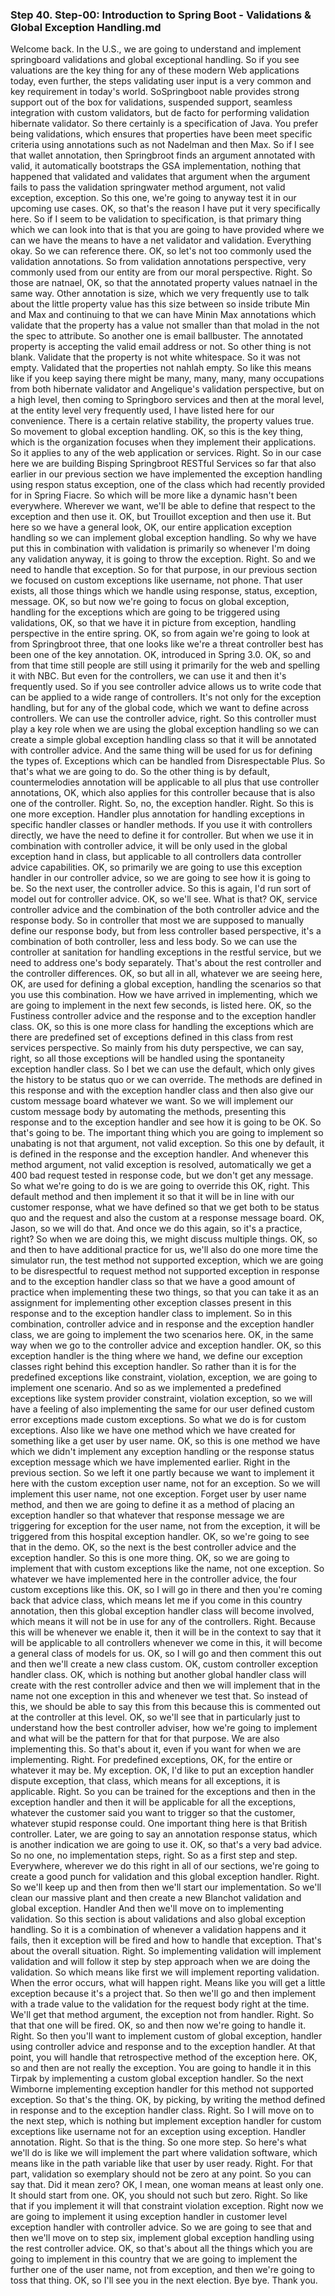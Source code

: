 ### Step 40. Step-00: Introduction to Spring Boot - Validations & Global Exception Handling.md

Welcome back. In the U.S., we are going to understand and implement springboard validations and global exceptional handling. So if you see valuations are the key thing for any of these modern Web applications today, even further, the steps validating user input is a very common and key requirement in today's world. SoSpringboot nable provides strong support out of the box for validations, suspended support, seamless integration with custom validators, but de facto for performing validation hibernate validator. So there certainly is a specification of Java. You prefer being validations, which ensures that properties have been meet specific criteria using annotations such as not Nadelman and then Max. So if I see that wallet annotation, then Springbroot finds an argument annotated with valid, it automatically bootstraps the GSA implementation, nothing that happened that validated and validates that argument when the argument fails to pass the validation springwater method argument, not valid exception, exception. So this one, we're going to anyway test it in our upcoming use cases. OK, so that's the reason I have put it very specifically here. So if I seem to be validation to specification, is that primary thing which we can look into that is that you are going to have provided where we can we have the means to have a net validator and validation. Everything okay. So we can reference there. OK, so let's not too commonly used the validation annotations. So from validation annotations perspective, very commonly used from our entity are from our moral perspective. Right. So those are natnael, OK, so that the annotated property values natnael in the same way. Other annotation is size, which we very frequently use to talk about the little property value has this size between so inside tribute Min and Max and continuing to that we can have Minin Max annotations which validate that the property has a value not smaller than that molad in the not the spec to attribute. So another one is email ballbuster. The annotated property is accepting the valid email address or not. So other thing is not blank. Validate that the property is not white whitespace. So it was not empty. Validated that the properties not nahlah empty. So like this means like if you keep saying there might be many, many, many, many occupations from both hibernate validator and Angelique's validation perspective, but on a high level, then coming to Springboro services and then at the moral level, at the entity level very frequently used, I have listed here for our convenience. There is a certain relative stability, the property values true. So movement to global exception handling. OK, so this is the key thing, which is the organization focuses when they implement their applications. So it applies to any of the web application or services. Right. So in our case here we are building Bisping Springbroot RESTful Services so far that also earlier in our previous section we have implemented the exception handling using respon status exception, one of the class which had recently provided for in Spring Fiacre. So which will be more like a dynamic hasn't been everywhere. Wherever we want, we'll be able to define that respect to the exception and then use it. OK, but Trouillot exception and then use it. But here so we have a general look, OK, our entire application exception handling so we can implement global exception handling. So why we have put this in combination with validation is primarily so whenever I'm doing any validation anyway, it is going to throw the exception. Right. So and we need to handle that exception. So for that purpose, in our previous section we focused on custom exceptions like username, not phone. That user exists, all those things which we handle using response, status, exception, message. OK, so but now we're going to focus on global exception, handling for the exceptions which are going to be triggered using validations, OK, so that we have it in picture from exception, handling perspective in the entire spring. OK, so from again we're going to look at from Springbroot three, that one looks like we're a threat controller best has been one of the key annotation. OK, introduced in Spring 3.0. OK, so and from that time still people are still using it primarily for the web and spelling it with NBC. But even for the controllers, we can use it and then it's frequently used. So if you see controller advice allows us to write code that can be applied to a wide range of controllers. It's not only for the exception handling, but for any of the global code, which we want to define across controllers. We can use the controller advice, right. So this controller must play a key role when we are using the global exception handling so we can create a simple global exception handling class so that it will be annotated with controller advice. And the same thing will be used for us for defining the types of. Exceptions which can be handled from Disrespectable Plus. So that's what we are going to do. So the other thing is by default, countermelodies annotation will be applicable to all plus that use controller annotations, OK, which also applies for this controller because that is also one of the controller. Right. So, no, the exception handler. Right. So this is one more exception. Handler plus annotation for handling exceptions in specific handler classes or handler methods. If you use it with controllers directly, we have the need to define it for controller. But when we use it in combination with controller advice, it will be only used in the global exception hand in class, but applicable to all controllers data controller advice capabilities. OK, so primarily we are going to use this exception handler in our controller advice, so we are going to see how it is going to be. So the next user, the controller advice. So this is again, I'd run sort of model out for controller advice. OK, so we'll see. What is that? OK, service controller advice and the combination of the both controller advice and the response body. So in controller that most we are supposed to manually define our response body, but from less controller based perspective, it's a combination of both controller, less and less body. So we can use the controller at sanitation for handling exceptions in the restful service, but we need to address one's body separately. That's about the rest controller and the controller differences. OK, so but all in all, whatever we are seeing here, OK, are used for defining a global exception, handling the scenarios so that you use this combination. How we have arrived in implementing, which we are going to implement in the next few seconds, is listed here. OK, so the Fustiness controller advice and the response and to the exception handler class. OK, so this is one more class for handling the exceptions which are there are predefined set of exceptions defined in this class from rest services perspective. So mainly from his duty perspective, we can say, right, so all those exceptions will be handled using the spontaneity exception handler class. So I bet we can use the default, which only gives the history to be status quo or we can override. The methods are defined in this response and with the exception handler class and then also give our custom message board whatever we want. So we will implement our custom message body by automating the methods, presenting this response and to the exception handler and see how it is going to be OK. So that's going to be. The important thing which you are going to implement so unabating is not that argument, not valid exception. So this one by default, it is defined in the response and the exception handler. And whenever this method argument, not valid exception is resolved, automatically we get a 400 bad request tested in response code, but we don't get any message. So what we're going to do is we are going to override this OK, right. This default method and then implement it so that it will be in line with our customer response, what we have defined so that we get both to be status quo and the request and also the custom at a response message board. OK, Jason, so we will do that. And once we do this again, so it's a practice, right? So when we are doing this, we might discuss multiple things. OK, so and then to have additional practice for us, we'll also do one more time the simulator run, the test method not supported exception, which we are going to be disrespectful to request method not supported exception in response and to the exception handler class so that we have a good amount of practice when implementing these two things, so that you can take it as an assignment for implementing other exception classes present in this response and to the exception handler class to implement. So in this combination, controller advice and in response and the exception handler class, we are going to implement the two scenarios here. OK, in the same way when we go to the controller advice and exception handler. OK, so this exception handler is the thing where we hand, we define our exception classes right behind this exception handler. So rather than it is for the predefined exceptions like constraint, violation, exception, we are going to implement one scenario. And so as we implemented a predefined exceptions like system provider constraint, violation exception, so we will have a feeling of also implementing the same for our user defined custom error exceptions made custom exceptions. So what we do is for custom exceptions. Also like we have one method which we have created for something like a get user by user name. OK, so this is one method we have which we didn't implement any exception handling or the response status exception message which we have implemented earlier. Right in the previous section. So we left it one partly because we want to implement it here with the custom exception user name, not for an exception. So we will implement this user name, not one exception. Forget user by user name method, and then we are going to define it as a method of placing an exception handler so that whatever that response message we are triggering for exception for the user name, not from the exception, it will be triggered from this hospital exception handler. OK, so we're going to see that in the demo. OK, so the next is the best controller advice and the exception handler. So this is one more thing. OK, so we are going to implement that with custom exceptions like the name, not one exception. So whatever we have implemented here in the controller advice, the four custom exceptions like this. OK, so I will go in there and then you're coming back that advice class, which means let me if you come in this country annotation, then this global exception handler class will become involved, which means it will not be in use for any of the controllers. Right. Because this will be whenever we enable it, then it will be in the context to say that it will be applicable to all controllers whenever we come in this, it will become a general class of models for us. OK, so I will go and then comment this out and then we'll create a new class custom. OK, custom controller exception handler class. OK, which is nothing but another global handler class will create with the rest controller advice and then we will implement that in the name not one exception in this and whenever we test that. So instead of this, we should be able to say this from this because this is commented out at the controller at this level. OK, so we'll see that in particularly just to understand how the best controller adviser, how we're going to implement and what will be the pattern for that for that purpose. We are also implementing this. So that's about it, even if you want for when we are implementing. Right. For predefined exceptions, OK, for the entire or whatever it may be. My exception. OK, I'd like to put an exception handler dispute exception, that class, which means for all exceptions, it is applicable. Right. So you can be trained for the exceptions and then in the exception handler and then it will be applicable for all the exceptions, whatever the customer said you want to trigger so that the customer, whatever stupid response could. One important thing here is that British controller. Later, we are going to say an annotation response status, which is another indication we are going to use it. OK, so that's a very bad advice. So no one, no implementation steps, right. So as a first step and step. Everywhere, wherever we do this right in all of our sections, we're going to create a good punch for validation and this global exception handler. Right. So we'll keep up and then from then we'll start our implementation. So we'll clean our massive plant and then create a new Blanchot validation and global exception. Handler And then we'll move on to implementing validation. So this section is about validations and also global exception handling. So it is a combination of whenever a validation happens and it fails, then it exception will be fired and how to handle that exception. That's about the overall situation. Right. So implementing validation will implement validation and will follow it step by step approach when we are doing the validation. So which means like first we will implement reporting validation. When the error occurs, what will happen right. Means like you will get a little exception because it's a project that. So then we'll go and then implement with a trade value to the validation for the request body right at the time. We'll get that method argument, the exception not from handler. Right. So that that one will be fired. OK, so and then now we're going to handle it. Right. So then you'll want to implement custom of global exception, handler using controller advice and response and to the exception handler. At that point, you will handle that retrospective method of the exception here. OK, so and then are not really the exception. You are going to handle it in this Tirpak by implementing a custom global exception handler. So the next Wimborne implementing exception handler for this method not supported exception. So that's the thing. OK, by picking, by writing the method defined in response and to the exception handler class. Right. So I will move on to the next step, which is nothing but implement exception handler for custom exceptions like username not for an exception using exception. Handler annotation. Right. So that is the thing. So one more step. So here's what we'll do is like we will implement the part where validation software, which means like in the path variable like that user by user ready. Right. For that part, validation so exemplary should not be zero at any point. So you can say that. Did it mean zero? OK, I mean, one woman means at least only one. It should start from one. OK, you should not such but zero. Right. So like that if you implement it will that constraint violation exception. Right now we are going to implement it using exception handler in customer level exception handler with controller advice. So we are going to see that and then we'll move on to step six, implement global exception handling using the rest controller advice. OK, so that's about all the things which you are going to implement in this country that we are going to implement the further one of the user name, not from exception, and then we're going to toss that thing. OK, so I'll see you in the next election. Bye bye. Thank you. 
